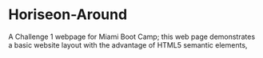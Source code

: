 # Horiseon-Around
A Challenge 1 webpage for Miami Boot Camp; this web page demonstrates a basic website layout with the advantage of HTML5 semantic elements,
